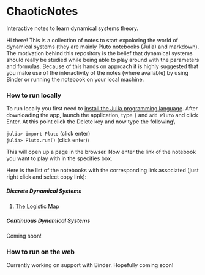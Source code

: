 # ChaoticNotes
Interactive notes to learn dynamical systems theory.

Hi there! This is a collection of notes to start expoloring the world of dynamical systems (they are mainly Pluto notebooks (Julia) and markdown). The motivation behind this repository is the belief that dynamical systems should really be studied while being able to play around with the parameters and formulas. Because of this hands on approach it is highly suggested that you make use of the interactivity of the notes (where available) by using Binder or running the notebook on your local machine.

### How to run locally
To run locally you first need to [install the Julia programming language](https://julialang.org/downloads/). After downloading the app, launch the application, type `]` and `add Pluto` and click Enter.
At this point click the Delete key and now type the following\

`julia> import Pluto` (click enter)\
`julia> Pluto.run()` (click enter)\

This will open up a page in the browser. Now enter the link of the notebook you want to play with in the specifies box.

Here is the list of the notebooks with the corresponding link associated (just right click and select copy link):

##### Discrete Dynamical Systems

1. [The Logistic Map](https://github.com/lbarazza/ChaoticNotes/blob/main/DiscreteSystems/ChaoticNotesDLMap.jl)

##### Continuous Dynamical Systems

Coming soon!

### How to run on the web

Currently working on support with Binder. Hopefully coming soon!
